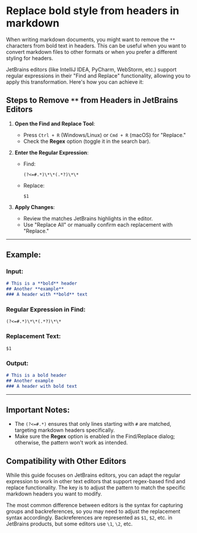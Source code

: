 # Replace bold style from headers in markdown

When writing markdown documents, you might want to remove the `**` characters from bold text in headers. This can be useful when you want to convert markdown files to other formats or when you prefer a different styling for headers.

JetBrains editors (like IntelliJ IDEA, PyCharm, WebStorm, etc.) support regular expressions in their "Find and Replace" functionality, allowing you to apply this transformation. Here's how you can achieve it:

## Steps to Remove `**` from Headers in JetBrains Editors

1. **Open the Find and Replace Tool**:
    - Press `Ctrl + R` (Windows/Linux) or `Cmd + R` (macOS) for "Replace."
    - Check the **Regex** option (toggle it in the search bar).

2. **Enter the Regular Expression**:
    - Find:
      ```regex
      (?<=#.*)\*\*(.*?)\*\*
      ```
    - Replace:
      ```text
      $1
      ```

3. **Apply Changes**:
    - Review the matches JetBrains highlights in the editor.
    - Use "Replace All" or manually confirm each replacement with "Replace."

---

## Example:
### Input:
```markdown
# This is a **bold** header
## Another **example**
### A header with **bold** text
```

### Regular Expression in Find:
```regex
(?<=#.*)\*\*(.*?)\*\*
```

### Replacement Text:
```text
$1
```

### Output:
```markdown
# This is a bold header
## Another example
### A header with bold text
```

---

## Important Notes:
- The `(?<=#.*)` ensures that only lines starting with `#` are matched, targeting markdown headers specifically.
- Make sure the **Regex** option is enabled in the Find/Replace dialog; otherwise, the pattern won't work as intended.

## Compatibility with Other Editors

While this guide focuses on JetBrains editors, you can adapt the regular expression to work in other text editors that support regex-based find and replace functionality. The key is to adjust the pattern to match the specific markdown headers you want to modify.

The most common difference between editors is the syntax for capturing groups and backreferences, so you may need to adjust the replacement syntax accordingly. Backreferences are represented as `$1`, `$2`, etc. in JetBrains products, but some editors use `\1`, `\2`, etc.